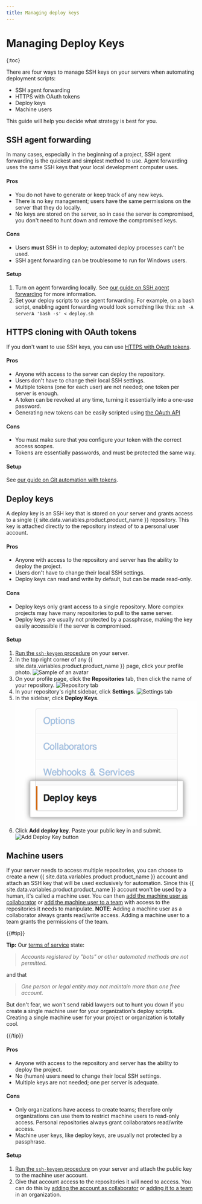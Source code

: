 ```yaml
---
title: Managing deploy keys
---
```


# Managing Deploy Keys

{:toc}

There are four ways to manage SSH keys on your servers when automating deployment scripts:

* SSH agent forwarding
* HTTPS with OAuth tokens
* Deploy keys
* Machine users

This guide will help you decide what strategy is best for you.

## SSH agent forwarding

In many cases, especially in the beginning of a project, SSH agent forwarding is the quickest and simplest method to use.  Agent forwarding uses the same SSH keys that your local development computer uses.

#### Pros

* You do not have to generate or keep track of any new keys.
* There is no key management; users have the same permissions on the server that they do locally.
* No keys are stored on the server, so in case the server is compromised, you don't need to hunt down and remove the compromised keys.

#### Cons

* Users **must** SSH in to deploy; automated deploy processes can't be used.
* SSH agent forwarding can be troublesome to run for Windows users.

#### Setup

1. Turn on agent forwarding locally. See [our guide on SSH agent forwarding][ssh-agent-forwarding] for more information.
2. Set your deploy scripts to use agent forwarding. For example, on a bash script, enabling agent forwarding would look something like this: `ssh -A serverA 'bash -s' < deploy.sh`

## HTTPS cloning with OAuth tokens

If you don't want to use SSH keys, you can use [HTTPS with OAuth tokens][git-automation].

#### Pros

* Anyone with access to the server can deploy the repository.
* Users don't have to change their local SSH settings.
* Multiple tokens (one for each user) are not needed; one token per server is enough.
* A token can be revoked at any time, turning it essentially into a one-use password.
* Generating new tokens can be easily scripted using [the OAuth API](https://developer.github.com/v3/oauth_authorizations/#create-a-new-authorization)

#### Cons

* You must make sure that you configure your token with the correct access scopes.
* Tokens are essentially passwords, and must be protected the same way.

#### Setup

See [our guide on Git automation with tokens][git-automation].

## Deploy keys

A deploy key is an SSH key that is stored on your server and grants access to a single {{ site.data.variables.product.product_name }} repository.  This key is attached directly to the repository instead of to a personal user account.

#### Pros

* Anyone with access to the repository and server has the ability to deploy the project.
* Users don't have to change their local SSH settings.
* Deploy keys can read and write by default, but can be made read-only.

#### Cons

* Deploy keys only grant access to a single repository. More complex projects may have many repositories to pull to the same server.
* Deploy keys are usually not protected by a passphrase, making the key easily accessible if the server is compromised.

#### Setup

1. [Run the `ssh-keygen` procedure][generating-ssh-keys] on your server.
2. In the top right corner of any {{ site.data.variables.product.product_name }} page, click your profile photo.
   ![Sample of an avatar](https://github-images.s3.amazonaws.com/help/profile/top_right_avatar.png)
3. On your profile page, click the **Repositories** tab, then click the name of your repository.
   ![Repository tab](https://github-images.s3.amazonaws.com/help/profile/profile_repositories_tab.png)
4. In your repository's right sidebar, click **Settings**.
   ![Settings tab](https://github-images.s3.amazonaws.com/help/repository/repo-actions-settings.png)
3. In the sidebar, click **Deploy Keys**.
   ![Deploy Keys section](/assets/images/deploy-keys.png)
3. Click **Add deploy key**. Paste your public key in and submit.
   ![Add Deploy Key button](https://github-images.s3.amazonaws.com/help/repository/repo-deploy-key.png)

## Machine users

If your server needs to access multiple repositories, you can choose to create a new {{ site.data.variables.product.product_name }} account and attach an SSH key that will be used exclusively for automation.  Since this {{ site.data.variables.product.product_name }} account won't be used by a human, it's called a machine user.  You can then [add the machine user as collaborator][collaborator] or [add the machine user to a team][team] with access to the repositories it needs to manipulate.  **NOTE**: Adding a machine user as a collaborator always grants read/write access.  Adding a machine user to a team grants the permissions of the team.

{{#tip}}

**Tip:** Our [terms of service](https://help.github.com/articles/github-terms-of-service) state:

> *Accounts registered by "bots" or other automated methods are not permitted.*

and that 

> *One person or legal entity may not maintain more than one free account.*

But don't fear, we won't send rabid lawyers out to hunt you down if you create a single machine user for your organization's deploy scripts. Creating a single machine user for your project or organization is totally cool.

{{/tip}}

#### Pros

* Anyone with access to the repository and server has the ability to deploy the project.
* No (human) users need to change their local SSH settings.
* Multiple keys are not needed; one per server is adequate.

#### Cons

* Only organizations have access to create teams; therefore only organizations can use them to restrict machine users to read-only access.  Personal repositories always grant collaborators read/write access.
* Machine user keys, like deploy keys, are usually not protected by a passphrase.

#### Setup

1. [Run the `ssh-keygen` procedure][generating-ssh-keys] on your server and attach the public key to the machine user account.
2. Give that account access to the repositories it will need to access. You can do this by [adding the account as collaborator][collaborator] or [adding it to a team][team] in an organization.

[ssh-agent-forwarding]: /guides/using-ssh-agent-forwarding/
[generating-ssh-keys]: https://help.github.com/articles/generating-ssh-keys
[tos]: https://help.github.com/articles/github-terms-of-service
[git-automation]: https://help.github.com/articles/git-automation-with-oauth-tokens
[collaborator]: https://help.github.com/articles/how-do-i-add-a-collaborator
[team]: https://help.github.com/articles/adding-organization-members-to-a-team
